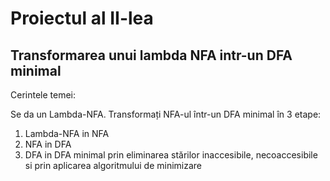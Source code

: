 # Proiectul al II-lea
## Transformarea unui lambda NFA intr-un DFA minimal

Cerintele temei:

Se da un Lambda-NFA. Transformați NFA-ul într-un DFA minimal în 3 etape:
1. Lambda-NFA in NFA
2. NFA in DFA
3. DFA in DFA minimal prin eliminarea stărilor inaccesibile, necoaccesibile si prin aplicarea algoritmului de minimizare

